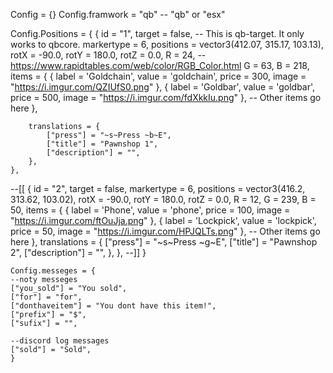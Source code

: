 Config = {}
Config.framwork = "qb" -- "qb" or "esx"

Config.Positions = {
    {
        id = "1",
        target = false, -- This is qb-target. It only works to qbcore.
        markertype = 6,
        positions = vector3(412.07, 315.17, 103.13),
        rotX = -90.0,
        rotY = 180.0,
        rotZ = 0.0,
        R = 24, --https://www.rapidtables.com/web/color/RGB_Color.html
        G = 63,
        B = 218,
        items = {
            { 
                label = 'Goldchain',
                value = 'goldchain',
                price = 300, 
                image = "https://i.imgur.com/QZIUfS0.png"
            },
            { 
                label = 'Goldbar',
                value = 'goldbar',
                price = 500,
                image = "https://i.imgur.com/fdXkkIu.png"
            },
            -- Other items go here
        },

        translations = {
            ["press"] = "~s~Press ~b~E",
            ["title"] = "Pawnshop 1",
            ["description"] = "",
        },
    },
--[[    {
            id = "2",
            target = false,
            markertype = 6,
            positions = vector3(416.2, 313.62, 103.02),
            rotX = -90.0,
            rotY = 180.0,
            rotZ = 0.0,
            R = 12,
            G = 239,
            B = 50,
            items = {
                { 
                    label = 'Phone',
                    value = 'phone',
                    price = 100,
                    image = "https://i.imgur.com/ftOuJja.png"
                },
                { 
                    label = 'Lockpick', 
                    value = 'lockpick', 
                    price = 50,
                    image = "https://i.imgur.com/HPJQLTs.png"
                },
                -- Other items go here
            },
            translations = {
                ["press"] = "~s~Press ~g~E",
                ["title"] = "Pawnshop 2",
                ["description"] = "",
            },
        }, --]]
    }


    Config.messeges = {
    --noty messeges
    ["you_sold"] = "You sold",
    ["for"] = "for",
    ["donthaveitem"] = "You dont have this item!",
    ["prefix"] = "$",
    ["sufix"] = "",

    --discord log messages
    ["sold"] = "Sold",
    }
